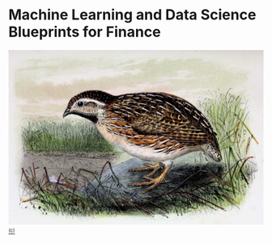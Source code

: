 # Machine Learning and Data Science Blueprints for Finance
[![Machine Learning and Data Science Blueprints for Finance](cover/coturnix_coturnix_640.jpg?raw=true "Machine Learning and Data Science Blueprints for Finance")](..)
[<sub><sup>(c)</sup></sub>](https://commons.wikimedia.org/wiki/File:Coturnix_coturnix_1873.jpg)
